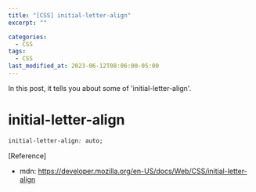 ```yaml
---
title: "[CSS] initial-letter-align"
excerpt: ""

categories:
  - CSS
tags:
  - CSS
last_modified_at: 2023-06-12T08:06:00-05:00
---
```


In this post, it tells you about some of 'initial-letter-align'.

# initial-letter-align

```css
initial-letter-align: auto;
```

[Reference]

- mdn: <https://developer.mozilla.org/en-US/docs/Web/CSS/initial-letter-align>
